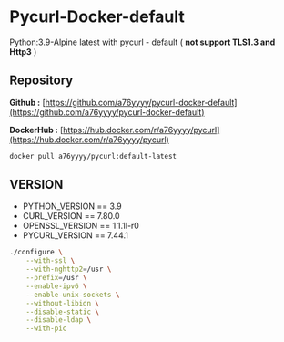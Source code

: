 # **Pycurl-Docker-default**

Python:3.9-Alpine latest with pycurl - default ( **not support TLS1.3 and Http3** )

## **Repository**

**Github :** [https://github.com/a76yyyy/pycurl-docker-default](https://github.com/a76yyyy/pycurl-docker-default)

**DockerHub :** [https://hub.docker.com/r/a76yyyy/pycurl](https://hub.docker.com/r/a76yyyy/pycurl)

```bash
docker pull a76yyyy/pycurl:default-latest
```

## **VERSION**

- PYTHON_VERSION == 3.9
- CURL_VERSION == 7.80.0
- OPENSSL_VERSION == 1.1.1l-r0
- PYCURL_VERSION == 7.44.1

```bash
./configure \
    --with-ssl \
    --with-nghttp2=/usr \
    --prefix=/usr \
    --enable-ipv6 \
    --enable-unix-sockets \
    --without-libidn \
    --disable-static \
    --disable-ldap \
    --with-pic
```
